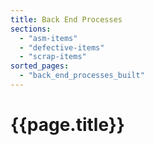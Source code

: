 ```yaml
---
title: Back End Processes
sections:
  - "asm-items"
  - "defective-items"
  - "scrap-items"
sorted_pages:
  - "back_end_processes_built"
---
```

# {{page.title}}
